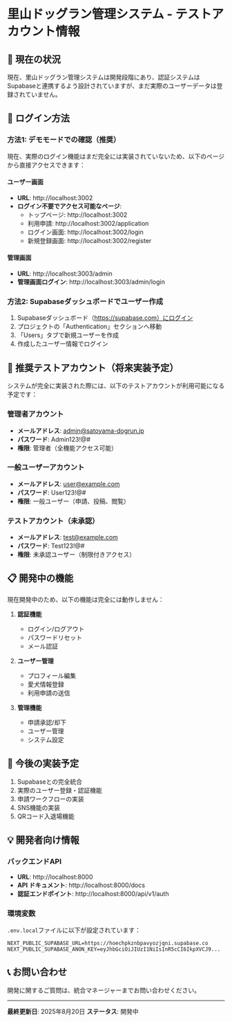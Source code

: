 # 里山ドッグラン管理システム - テストアカウント情報

## 📝 現在の状況

現在、里山ドッグラン管理システムは開発段階にあり、認証システムはSupabaseと連携するよう設計されていますが、まだ実際のユーザーデータは登録されていません。

## 🔐 ログイン方法

### 方法1: デモモードでの確認（推奨）

現在、実際のログイン機能はまだ完全には実装されていないため、以下のページから直接アクセスできます：

#### ユーザー画面
- **URL**: http://localhost:3002
- **ログイン不要でアクセス可能なページ**:
  - トップページ: http://localhost:3002
  - 利用申請: http://localhost:3002/application
  - ログイン画面: http://localhost:3002/login
  - 新規登録画面: http://localhost:3002/register

#### 管理画面
- **URL**: http://localhost:3003/admin
- **管理画面ログイン**: http://localhost:3003/admin/login

### 方法2: Supabaseダッシュボードでユーザー作成

1. Supabaseダッシュボード（https://supabase.com）にログイン
2. プロジェクトの「Authentication」セクションへ移動
3. 「Users」タブで新規ユーザーを作成
4. 作成したユーザー情報でログイン

## 🎯 推奨テストアカウント（将来実装予定）

システムが完全に実装された際には、以下のテストアカウントが利用可能になる予定です：

### 管理者アカウント
- **メールアドレス**: admin@satoyama-dogrun.jp
- **パスワード**: Admin123!@#
- **権限**: 管理者（全機能アクセス可能）

### 一般ユーザーアカウント
- **メールアドレス**: user@example.com
- **パスワード**: User123!@#
- **権限**: 一般ユーザー（申請、投稿、閲覧）

### テストアカウント（未承認）
- **メールアドレス**: test@example.com
- **パスワード**: Test123!@#
- **権限**: 未承認ユーザー（制限付きアクセス）

## 📋 開発中の機能

現在開発中のため、以下の機能は完全には動作しません：

1. **認証機能**
   - ログイン/ログアウト
   - パスワードリセット
   - メール認証

2. **ユーザー管理**
   - プロフィール編集
   - 愛犬情報登録
   - 利用申請の送信

3. **管理機能**
   - 申請承認/却下
   - ユーザー管理
   - システム設定

## 🚀 今後の実装予定

1. Supabaseとの完全統合
2. 実際のユーザー登録・認証機能
3. 申請ワークフローの実装
4. SNS機能の実装
5. QRコード入退場機能

## 💡 開発者向け情報

### バックエンドAPI
- **URL**: http://localhost:8000
- **API ドキュメント**: http://localhost:8000/docs
- **認証エンドポイント**: http://localhost:8000/api/v1/auth

### 環境変数
`.env.local`ファイルに以下が設定されています：
```
NEXT_PUBLIC_SUPABASE_URL=https://hoechpkznbpavyozjqni.supabase.co
NEXT_PUBLIC_SUPABASE_ANON_KEY=eyJhbGciOiJIUzI1NiIsInR5cCI6IkpXVCJ9...
```

## 📞 お問い合わせ

開発に関するご質問は、統合マネージャーまでお問い合わせください。

---

**最終更新日**: 2025年8月20日
**ステータス**: 開発中